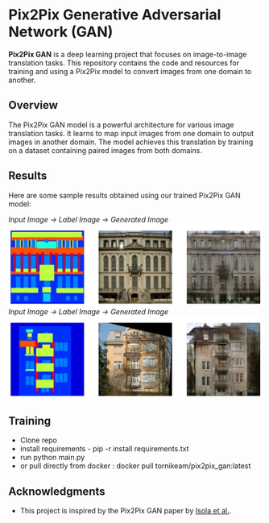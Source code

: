 # Pix2Pix Generative Adversarial Network (GAN)

**Pix2Pix GAN** is a deep learning project that focuses on image-to-image translation tasks. This repository contains the code and resources for training and using a Pix2Pix model to convert images from one domain to another.

## Overview

The Pix2Pix GAN model is a powerful architecture for various image translation tasks. It learns to map input images from one domain to output images in another domain. The model achieves this translation by training on a dataset containing paired images from both domains.

## Results

Here are some sample results obtained using our trained Pix2Pix GAN model:

*Input Image -> Label Image -> Generated Image*
![Result 1](results/res1.png)<br>
*Input Image -> Label Image -> Generated Image*
![Result 2](results/res2.png)

## Training
 - Clone repo 
 - install requirements - pip -r install requirements.txt
 - run python main.py
 - or pull directly from docker : docker pull tornikeam/pix2pix_gan:latest

## Acknowledgments

- This project is inspired by the Pix2Pix GAN paper by [Isola et al.](https://arxiv.org/abs/1611.07004).
